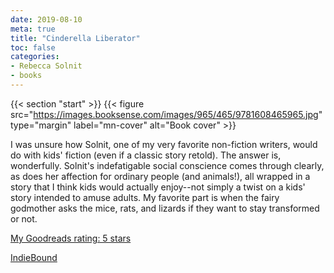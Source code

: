 ```yaml
---
date: 2019-08-10
meta: true
title: "Cinderella Liberator"
toc: false
categories:
- Rebecca Solnit
- books
---
```


{{< section "start" >}}
{{< figure src="https://images.booksense.com/images/965/465/9781608465965.jpg" type="margin" label="mn-cover" alt="Book cover" >}}

I was unsure how Solnit, one of my very favorite non-fiction writers, would do with kids' fiction (even if a classic story retold). The answer is, wonderfully. Solnit's indefatigable social conscience comes through clearly, as does her affection for ordinary people (and animals!), all wrapped in a story that I think kids would actually enjoy--not simply a twist on a kids' story intended to amuse adults. My favorite part is when the fairy godmother asks the mice, rats, and lizards if they want to stay transformed or not.

[My Goodreads rating: 5 stars](https://www.goodreads.com/review/show/2911042451)  

[IndieBound](https://www.indiebound.org/book/9781608465965)
